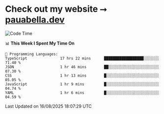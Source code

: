 # Check out my website ⭢ [pauabella.dev](https://pauabella.dev)

<!--START_SECTION:waka-->
![Code Time](http://img.shields.io/badge/Code%20Time-4%2C712%20hrs%2058%20mins-blue)

📊 **This Week I Spent My Time On** 

```text
💬 Programming Languages: 
TypeScript               17 hrs 22 mins      ██████████████████░░░░░░░   71.40 % 
JSON                     1 hr 46 mins        ██░░░░░░░░░░░░░░░░░░░░░░░   07.30 % 
CSS                      1 hr 13 mins        █░░░░░░░░░░░░░░░░░░░░░░░░   05.05 % 
JavaScript               1 hr 9 mins         █░░░░░░░░░░░░░░░░░░░░░░░░   04.74 % 
YAML                     1 hr 6 mins         █░░░░░░░░░░░░░░░░░░░░░░░░   04.59 % 
```


 Last Updated on 16/08/2025 18:07:29 UTC
<!--END_SECTION:waka-->
